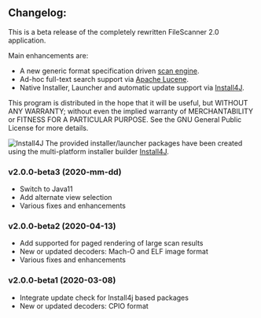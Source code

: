 ## Changelog:
This is a beta release of the completely rewritten FileScanner 2.0 application.

Main enhancements are:
* A new generic format specification driven [scan engine](https://github.com/hdecarne/filescanner-engine).
* Ad-hoc full-text search support via [Apache Lucene](https://lucene.apache.org).
* Native Installer, Launcher and automatic update support via [Install4J](https://www.ej-technologies.com/products/install4j/overview.html).

This program is distributed in the hope that it will be useful,
but WITHOUT ANY WARRANTY; without even the implied warranty of
MERCHANTABILITY or FITNESS FOR A PARTICULAR PURPOSE.  See the
GNU General Public License for more details.

![Install4J](http://certmgr.carne.de/install4j_small.png) The provided installer/launcher packages have been created using the multi-platform installer builder [Install4J](https://www.ej-technologies.com/products/install4j/overview.html).

### v2.0.0-beta3 (2020-mm-dd)
* Switch to Java11
* Add alternate view selection
* Various fixes and enhancements

### v2.0.0-beta2 (2020-04-13)
* Add supported for paged rendering of large scan results
* New or updated decoders: Mach-O and ELF image format
* Various fixes and enhancements

### v2.0.0-beta1 (2020-03-08)
* Integrate update check for Install4j based packages
* New or updated decoders: CPIO format
